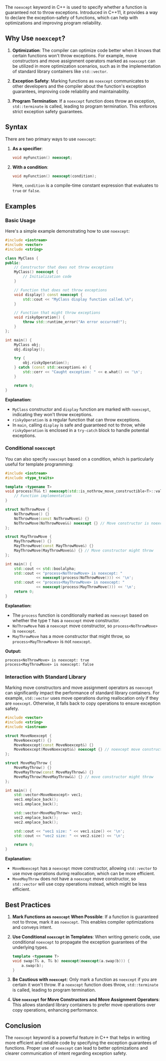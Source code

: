 The `noexcept` keyword in C++ is used to specify whether a function is guaranteed not to throw exceptions. Introduced in C++11, it provides a way to declare the exception-safety of functions, which can help with optimizations and improving program reliability.

## Why Use `noexcept`?

1. **Optimization**: The compiler can optimize code better when it knows that certain functions won't throw exceptions. For example, move constructors and move assignment operators marked as `noexcept` can be utilized in more optimization scenarios, such as in the implementation of standard library containers like `std::vector`.

2. **Exception Safety**: Marking functions as `noexcept` communicates to other developers and the compiler about the function's exception guarantees, improving code reliability and maintainability.

3. **Program Termination**: If a `noexcept` function does throw an exception, `std::terminate` is called, leading to program termination. This enforces strict exception safety guarantees.

## Syntax

There are two primary ways to use `noexcept`:

1. **As a specifier**:
   ```cpp
   void myFunction() noexcept;
   ```

2. **With a condition**:
   ```cpp
   void myFunction() noexcept(condition);
   ```
   Here, `condition` is a compile-time constant expression that evaluates to `true` or `false`.

## Examples

### Basic Usage

Here's a simple example demonstrating how to use `noexcept`:

```cpp
#include <iostream>
#include <vector>
#include <string>

class MyClass {
public:
    // Constructor that does not throw exceptions
    MyClass() noexcept {
        // Initialization code
    }

    // Function that does not throw exceptions
    void display() const noexcept {
        std::cout << "MyClass display function called.\n";
    }

    // Function that might throw exceptions
    void riskyOperation() {
        throw std::runtime_error("An error occurred!");
    }
};

int main() {
    MyClass obj;
    obj.display();

    try {
        obj.riskyOperation();
    } catch (const std::exception& e) {
        std::cerr << "Caught exception: " << e.what() << '\n';
    }

    return 0;
}
```

**Explanation:**

- `MyClass` constructor and `display` function are marked with `noexcept`, indicating they won't throw exceptions.
- `riskyOperation` is a regular function that can throw exceptions.
- In `main`, calling `display` is safe and guaranteed not to throw, while `riskyOperation` is enclosed in a `try-catch` block to handle potential exceptions.

### Conditional `noexcept`

You can also specify `noexcept` based on a condition, which is particularly useful for template programming:

```cpp
#include <iostream>
#include <type_traits>

template <typename T>
void process(T&& t) noexcept(std::is_nothrow_move_constructible<T>::value) {
    // Function implementation
}

struct NoThrowMove {
    NoThrowMove() {}
    NoThrowMove(const NoThrowMove&) {}
    NoThrowMove(NoThrowMove&&) noexcept {} // Move constructor is noexcept
};

struct MayThrowMove {
    MayThrowMove() {}
    MayThrowMove(const MayThrowMove&) {}
    MayThrowMove(MayThrowMove&&) {} // Move constructor might throw
};

int main() {
    std::cout << std::boolalpha;
    std::cout << "process<NoThrowMove> is noexcept: "
              << noexcept(process(NoThrowMove())) << '\n';
    std::cout << "process<MayThrowMove> is noexcept: "
              << noexcept(process(MayThrowMove())) << '\n';
    return 0;
}
```

**Explanation:**

- The `process` function is conditionally marked as `noexcept` based on whether the type `T` has a `noexcept` move constructor.
- `NoThrowMove` has a `noexcept` move constructor, so `process<NoThrowMove>` is `noexcept`.
- `MayThrowMove` has a move constructor that might throw, so `process<MayThrowMove>` is not `noexcept`.

**Output:**
```
process<NoThrowMove> is noexcept: true
process<MayThrowMove> is noexcept: false
```

### Interaction with Standard Library

Marking move constructors and move assignment operators as `noexcept` can significantly impact the performance of standard library containers. For example, `std::vector` uses move operations during reallocation only if they are `noexcept`. Otherwise, it falls back to copy operations to ensure exception safety.

```cpp
#include <vector>
#include <string>
#include <iostream>

struct MoveNoexcept {
    MoveNoexcept() {}
    MoveNoexcept(const MoveNoexcept&) {}
    MoveNoexcept(MoveNoexcept&&) noexcept {} // noexcept move constructor
};

struct MoveMayThrow {
    MoveMayThrow() {}
    MoveMayThrow(const MoveMayThrow&) {}
    MoveMayThrow(MoveMayThrow&&) {} // move constructor might throw
};

int main() {
    std::vector<MoveNoexcept> vec1;
    vec1.emplace_back();
    vec1.emplace_back();

    std::vector<MoveMayThrow> vec2;
    vec2.emplace_back();
    vec2.emplace_back();

    std::cout << "vec1 size: " << vec1.size() << '\n';
    std::cout << "vec2 size: " << vec2.size() << '\n';

    return 0;
}
```

**Explanation:**

- `MoveNoexcept` has a `noexcept` move constructor, allowing `std::vector` to use move operations during reallocation, which can be more efficient.
- `MoveMayThrow` does not have a `noexcept` move constructor, so `std::vector` will use copy operations instead, which might be less efficient.

## Best Practices

1. **Mark Functions as `noexcept` When Possible**: If a function is guaranteed not to throw, mark it as `noexcept`. This enables compiler optimizations and conveys intent.

2. **Use Conditional `noexcept` in Templates**: When writing generic code, use conditional `noexcept` to propagate the exception guarantees of the underlying types.

   ```cpp
   template <typename T>
   void swap(T& a, T& b) noexcept(noexcept(a.swap(b))) {
       a.swap(b);
   }
   ```

3. **Be Cautious with `noexcept`**: Only mark a function as `noexcept` if you are certain it won't throw. If a `noexcept` function does throw, `std::terminate` is called, leading to program termination.

4. **Use `noexcept` for Move Constructors and Move Assignment Operators**: This allows standard library containers to prefer move operations over copy operations, enhancing performance.

## Conclusion

The `noexcept` keyword is a powerful feature in C++ that helps in writing more efficient and reliable code by specifying the exception guarantees of functions. Proper use of `noexcept` can lead to better optimizations and clearer communication of intent regarding exception safety.
